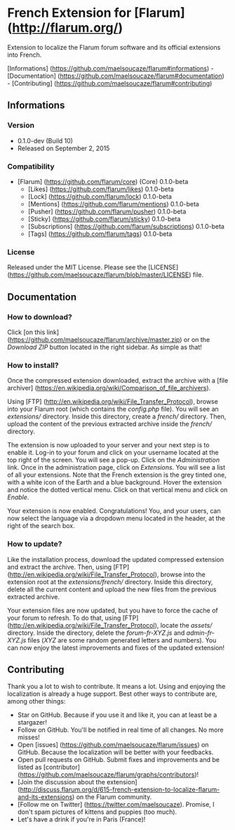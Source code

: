 # French Extension for [Flarum] (http://flarum.org/)

Extension to localize the Flarum forum software and its official extensions into French.

[Informations] (https://github.com/maelsoucaze/flarum#informations) - [Documentation] (https://github.com/maelsoucaze/flarum#documentation) - [Contributing] (https://github.com/maelsoucaze/flarum#contributing)

## Informations

### Version

- 0.1.0-dev (Build 10)
- Released on September 2, 2015

### Compatibility

- [Flarum] (https://github.com/flarum/core) (Core) 0.1.0-beta
	- [Likes] (https://github.com/flarum/likes) 0.1.0-beta
	- [Lock] (https://github.com/flarum/lock) 0.1.0-beta
	- [Mentions] (https://github.com/flarum/mentions) 0.1.0-beta
	- [Pusher] (https://github.com/flarum/pusher) 0.1.0-beta
	- [Sticky] (https://github.com/flarum/sticky) 0.1.0-beta
	- [Subscriptions] (https://github.com/flarum/subscriptions) 0.1.0-beta
	- [Tags] (https://github.com/flarum/tags) 0.1.0-beta

### License

Released under the MIT License. Please see the [LICENSE] (https://github.com/maelsoucaze/flarum/blob/master/LICENSE) file.

## Documentation

### How to download?

Click [on this link] (https://github.com/maelsoucaze/flarum/archive/master.zip) or on the *Download ZIP* button located in the right sidebar. As simple as that!

### How to install?

Once the compressed extension downloaded, extract the archive with a [file archiver] (https://en.wikipedia.org/wiki/Comparison_of_file_archivers).

Using [FTP] (http://en.wikipedia.org/wiki/File_Transfer_Protocol), browse into your Flarum root (which contains the *config.php* file). You will see an *extensions/* directory. Inside this directory, create a *french/* directory. Then, upload the content of the previous extracted archive inside the *french/* directory.

The extension is now uploaded to your server and your next step is to enable it. Log-in to your forum and click on your username located at the top right of the screen. You will see a pop-up. Click on the *Administration* link. Once in the administration page, click on *Extensions*. You will see a list of all your extensions. Note that the French extension is the grey tinted one, with a white icon of the Earth and a blue background. Hover the extension and notice the dotted vertical menu. Click on that vertical menu and click on *Enable*.

Your extension is now enabled. Congratulations! You, and your users, can now select the language via a dropdown menu located in the header, at the right of the search box.

### How to update?

Like the installation process, download the updated compressed extension and extract the archive. Then, using [FTP] (http://en.wikipedia.org/wiki/File_Transfer_Protocol), browse into the extension root at the *extensions/french/* directory. Inside this directory, delete all the current content and upload the new files from the previous extracted archive.

Your extension files are now updated, but you have to force the cache of your forum to refresh. To do that, using [FTP] (http://en.wikipedia.org/wiki/File_Transfer_Protocol), locate the *assets/* directory. Inside the directory, delete the *forum-fr-XYZ.js* and *admin-fr-XYZ.js* files (*XYZ* are some random generated letters and numbers). You can now enjoy the latest improvements and fixes of the updated extension!

## Contributing

Thank you a lot to wish to contribute. It means a lot. Using and enjoying the localization is already a huge support. Best other ways to contribute are, among other things:

- Star on GitHub. Because if you use it and like it, you can at least be a stargazer!
- Follow on GitHub. You'll be notified in real time of all changes. No more misses!
- Open [issues] (https://github.com/maelsoucaze/flarum/issues) on GitHub. Because the localization will be better with your feedbacks.
- Open pull requests on GitHub. Submit fixes and improvements and be listed as [contributor] (https://github.com/maelsoucaze/flarum/graphs/contributors)!
- [Join the discussion about the extension] (http://discuss.flarum.org/d/615-french-extension-to-localize-flarum-and-its-extensions) on the Flarum community.
- [Follow me on Twitter] (https://twitter.com/maelsoucaze). Promise, I don't spam pictures of kittens and puppies (too much).
- Let's have a drink if you're in Paris (France)!
